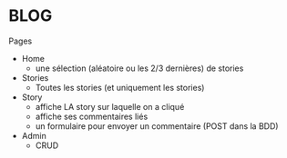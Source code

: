 # BLOG

Pages
- Home
    - une sélection (aléatoire ou les 2/3 dernières) de stories
- Stories
    - Toutes les stories (et uniquement les stories)
- Story
    - affiche LA story sur laquelle on a cliqué 
    - affiche ses commentaires liés
    - un formulaire pour envoyer un commentaire (POST dans la BDD)
- Admin
    - CRUD

